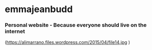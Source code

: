 # emmajeanbudd

### Personal website - Because everyone should live on the internet 

(https://alimarrano.files.wordpress.com/2015/04/file14.jpg )
